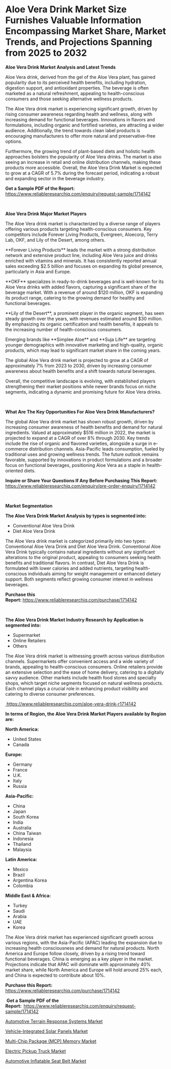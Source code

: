 <p><h1>Aloe Vera Drink Market Size Furnishes Valuable Information Encompassing Market Share, Market Trends, and Projections Spanning from 2025 to 2032</h1></p><p><strong>Aloe Vera Drink Market Analysis and Latest Trends</strong></p>
<p><p>Aloe Vera drink, derived from the gel of the Aloe Vera plant, has gained popularity due to its perceived health benefits, including hydration, digestion support, and antioxidant properties. The beverage is often marketed as a natural refreshment, appealing to health-conscious consumers and those seeking alternative wellness products. </p><p>The Aloe Vera drink market is experiencing significant growth, driven by rising consumer awareness regarding health and wellness, along with increasing demand for functional beverages. Innovations in flavors and formulations, including organic and fortified varieties, are attracting a wider audience. Additionally, the trend towards clean label products is encouraging manufacturers to offer more natural and preservative-free options.</p><p>Furthermore, the growing trend of plant-based diets and holistic health approaches bolsters the popularity of Aloe Vera drinks. The market is also seeing an increase in retail and online distribution channels, making these products more accessible. Overall, the Aloe Vera Drink Market is expected to grow at a CAGR of 5.7% during the forecast period, indicating a robust and expanding sector in the beverage industry.</p></p>
<p><strong>Get a Sample PDF of the Report:&nbsp;</strong> <a href="https://www.reliableresearchiq.com/enquiry/request-sample/1714142?utm_campaign=1082&utm_medium=2&utm_source=Github&utm_content=ia&utm_term=28032025&utm_id=aloe-vera-drink">https://www.reliableresearchiq.com/enquiry/request-sample/1714142</a></p>
<p>&nbsp;</p>
<p><strong>Aloe Vera Drink Major Market Players</strong></p>
<p><p>The Aloe Vera drink market is characterized by a diverse range of players offering various products targeting health-conscious consumers. Key competitors include Forever Living Products, Evergreen, Aloecorp, Terry Lab, OKF, and Lily of the Desert, among others.</p><p>**Forever Living Products** leads the market with a strong distribution network and extensive product line, including Aloe Vera juice and drinks enriched with vitamins and minerals. It has consistently reported annual sales exceeding $2.5 billion and focuses on expanding its global presence, particularly in Asia and Europe.</p><p>**OKF** specializes in ready-to-drink beverages and is well-known for its Aloe Vera drinks with added flavors, capturing a significant share of the beverage market. With a revenue of around $120 million, OKF is expanding its product range, catering to the growing demand for healthy and functional beverages.</p><p>**Lily of the Desert**, a prominent player in the organic segment, has seen steady growth over the years, with revenues estimated around $30 million. By emphasizing its organic certification and health benefits, it appeals to the increasing number of health-conscious consumers. </p><p>Emerging brands like **Simplee Aloe** and **Suja Life** are targeting younger demographics with innovative marketing and high-quality, organic products, which may lead to significant market share in the coming years. </p><p>The global Aloe Vera drink market is projected to grow at a CAGR of approximately 7% from 2023 to 2030, driven by increasing consumer awareness about health benefits and a shift towards natural beverages. </p><p>Overall, the competitive landscape is evolving, with established players strengthening their market positions while newer brands focus on niche segments, indicating a dynamic and promising future for Aloe Vera drinks.</p></p>
<p>&nbsp;</p>
<p><strong>What Are The Key Opportunities For Aloe Vera Drink Manufacturers?</strong></p>
<p><p>The global Aloe Vera drink market has shown robust growth, driven by increasing consumer awareness of health benefits and demand for natural ingredients. Valued at approximately $516 million in 2022, the market is projected to expand at a CAGR of over 8% through 2030. Key trends include the rise of organic and flavored varieties, alongside a surge in e-commerce distribution channels. Asia-Pacific leads consumption, fueled by traditional uses and growing wellness trends. The future outlook remains favorable, supported by innovations in product formulations and a broader focus on functional beverages, positioning Aloe Vera as a staple in health-oriented diets.</p></p>
<p><strong>Inquire or Share Your Questions If Any Before Purchasing This Report:</strong> <a href="https://www.reliableresearchiq.com/enquiry/pre-order-enquiry/1714142?utm_campaign=1082&utm_medium=2&utm_source=Github&utm_content=ia&utm_term=28032025&utm_id=aloe-vera-drink">https://www.reliableresearchiq.com/enquiry/pre-order-enquiry/1714142</a></p>
<p>&nbsp;</p>
<p><strong>Market Segmentation</strong></p>
<p><strong>The Aloe Vera Drink Market Analysis by types is segmented into:</strong></p>
<p><ul><li>Conventional Aloe Vera Drink</li><li>Diet Aloe Vera Drink</li></ul></p>
<p><p>The Aloe Vera drink market is categorized primarily into two types: Conventional Aloe Vera Drink and Diet Aloe Vera Drink. Conventional Aloe Vera Drink typically contains natural ingredients without any significant alterations to the original product, appealing to consumers seeking health benefits and traditional flavors. In contrast, Diet Aloe Vera Drink is formulated with lower calories and added nutrients, targeting health-conscious individuals aiming for weight management or enhanced dietary support. Both segments reflect growing consumer interest in wellness beverages.</p></p>
<p><strong>Purchase this Report:&nbsp;</strong><a href="https://www.reliableresearchiq.com/purchase/1714142?utm_campaign=1082&utm_medium=2&utm_source=Github&utm_content=ia&utm_term=28032025&utm_id=aloe-vera-drink">https://www.reliableresearchiq.com/purchase/1714142</a></p>
<p>&nbsp;</p>
<p><strong>The Aloe Vera Drink Market Industry Research by Application is segmented into:</strong></p>
<p><ul><li>Supermarket</li><li>Online Retailers</li><li>Others</li></ul></p>
<p><p>The Aloe Vera drink market is witnessing growth across various distribution channels. Supermarkets offer convenient access and a wide variety of brands, appealing to health-conscious consumers. Online retailers provide an extensive selection and the ease of home delivery, catering to a digitally savvy audience. Other markets include health food stores and specialty shops, which target niche segments focused on natural wellness products. Each channel plays a crucial role in enhancing product visibility and catering to diverse consumer preferences.</p></p>
<p><a href="https://www.reliableresearchiq.com/aloe-vera-drink-r1714142?utm_campaign=1082&utm_medium=2&utm_source=Github&utm_content=ia&utm_term=28032025&utm_id=aloe-vera-drink">&nbsp;https://www.reliableresearchiq.com/aloe-vera-drink-r1714142</a></p>
<p><strong>In terms of Region, the Aloe Vera Drink Market Players available by Region are:</strong></p>
<p>
    <p> <strong> North America: </strong>
        <ul>
            <li>United States</li>
            <li>Canada</li>
        </ul>
        </p> 
    <p> <strong> Europe: </strong>
        <ul>
            <li>Germany</li>
            <li>France</li>
            <li>U.K.</li>
            <li>Italy</li>
            <li>Russia</li>
        </ul>
        </p> 
    <p> <strong> Asia-Pacific: </strong>
        <ul>
            <li>China</li>
            <li>Japan</li>
            <li>South Korea</li>
            <li>India</li>
            <li>Australia</li>
            <li>China Taiwan</li>
            <li>Indonesia</li>
            <li>Thailand</li>
            <li>Malaysia</li>
        </ul>
        </p> 
    <p> <strong> Latin America: </strong>
        <ul>
            <li>Mexico</li>
            <li>Brazil</li>
            <li>Argentina Korea</li>
            <li>Colombia</li>
        </ul>
        </p> 
    <p> <strong> Middle East & Africa: </strong>
        <ul>
            <li>Turkey</li>
            <li>Saudi</li>
            <li>Arabia</li>
            <li>UAE</li>
            <li>Korea</li>
        </ul>
    </p>
    </p>
<p><p>The Aloe Vera drink market has experienced significant growth across various regions, with the Asia-Pacific (APAC) leading the expansion due to increasing health consciousness and demand for natural products. North America and Europe follow closely, driven by a rising trend toward functional beverages. China is emerging as a key player in the market. Projections indicate that APAC will dominate with approximately 40% market share, while North America and Europe will hold around 25% each, and China is expected to contribute about 10%.</p></p>
<p><strong>Purchase this Report: </strong><a href="https://www.reliableresearchiq.com/purchase/1714142?utm_campaign=1082&utm_medium=2&utm_source=Github&utm_content=ia&utm_term=28032025&utm_id=aloe-vera-drink">https://www.reliableresearchiq.com/purchase/1714142</a></p>
<p>&nbsp;<strong>Get a Sample PDF of the Report:&nbsp;&nbsp;</strong><a href="https://www.reliableresearchiq.com/enquiry/request-sample/1714142?utm_campaign=1082&utm_medium=2&utm_source=Github&utm_content=ia&utm_term=28032025&utm_id=aloe-vera-drink">https://www.reliableresearchiq.com/enquiry/request-sample/1714142</a></p>
<p><strong></strong></p>
<p><p><a href="https://github.com/gitfwelday/Market-Research-Report-List-1/blob/main/automotive-terrain-response-systems-market.md?utm_campaign=1082&utm_medium=2&utm_source=Github&utm_content=ia&utm_term=28032025&utm_id=aloe-vera-drink">Automotive Terrain Response Systems Market</a></p><p><a href="https://github.com/heinslakey2x/Market-Research-Report-List-1/blob/main/vehicle-integrated-solar-panels-market.md?utm_campaign=1082&utm_medium=2&utm_source=Github&utm_content=ia&utm_term=28032025&utm_id=aloe-vera-drink">Vehicle-Integrated Solar Panels Market</a></p><p><a href="https://github.com/mronmizoe/Market-Research-Report-List-1/blob/main/multi-chip-package-mcp-memory-market.md?utm_campaign=1082&utm_medium=2&utm_source=Github&utm_content=ia&utm_term=28032025&utm_id=aloe-vera-drink">Multi-Chip Package (MCP) Memory Market</a></p><p><a href="https://github.com/buseknoden2b/Market-Research-Report-List-1/blob/main/electric-pickup-truck-market.md?utm_campaign=1082&utm_medium=2&utm_source=Github&utm_content=ia&utm_term=28032025&utm_id=aloe-vera-drink">Electric Pickup Truck Market</a></p><p><a href="https://github.com/makzzochil/Market-Research-Report-List-1/blob/main/automotive-inflatable-seat-belt-market.md?utm_campaign=1082&utm_medium=2&utm_source=Github&utm_content=ia&utm_term=28032025&utm_id=aloe-vera-drink">Automotive Inflatable Seat Belt Market</a></p></p>